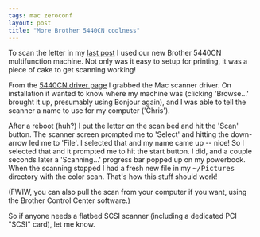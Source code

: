 ```yaml
---
tags: mac zeroconf
layout: post
title: "More Brother 5440CN coolness"
---
```




<p>To scan the letter in my <a href="http://www.cwinters.com/news/display/3436">last post</a> I used our new Brother 5440CN multifunction machine. Not only was it easy to setup for printing, it was a piece of cake to get scanning working!</p>

<p>From the <a href="http://global.solutions.brother.com/mfc5440cn_all/en_us/download/">5440CN driver page</a> I grabbed the Mac scanner driver. On installation it wanted to know where my machine was (clicking 'Browse...' brought it up, presumably using Bonjour again), and I was able to tell the scanner a name to use for my computer ('Chris').</p>

<p>After a reboot (huh?) I put the letter on the scan bed and hit the 'Scan' button. The scanner screen prompted me to 'Select' and hitting the down-arrow led me to 'File'. I selected that and my name came up -- nice! So I selected that and it prompted me to hit the start button. I did, and a couple seconds later a 'Scanning...' progress bar popped up on my powerbook. When the scanning stopped I had a fresh new file in my <tt>~/Pictures</tt> directory with the color scan. That's how this stuff should work!</p>

<p>(FWIW, you can also pull the scan from your computer if you want, using the Brother Control Center software.)</p>

<p>So if anyone needs a flatbed SCSI scanner (including a dedicated PCI "SCSI" card), let me know.</p>   


